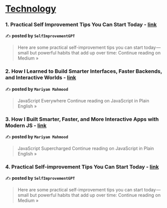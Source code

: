 
<h1><a href=https://medium.com/tag/technology/recommended target="_blank" rel="noopener noreferrer">Technology</a></h1>
<h3>1. Practical Self Improvement Tips You Can Start Today - <a href="https://medium.com/@SelfImprovementGPT/practical-self-improvement-tips-you-can-start-today-7ed8c635a5f7?source=rss------technology-5" target="_blank" rel="noopener noreferrer">link</a></h3>

✍️ **posted by `SelfImprovementGPT`**

<blockquote>Here are some practical self-improvement tips you can start today — small but powerful habits that add up over time:
Continue reading on Medium »</blockquote>

<h3>2. How I Learned to Build Smarter Interfaces, Faster Backends, and Interactive Worlds - <a href="https://javascript.plainenglish.io/how-i-learned-to-build-smarter-interfaces-faster-backends-and-interactive-worlds-9b8ece12dbab?source=rss------technology-5" target="_blank" rel="noopener noreferrer">link</a></h3>

✍️ **posted by `Mariyam Mahmood`**

<blockquote>JavaScript Everywhere
Continue reading on JavaScript in Plain English »</blockquote>

<h3>3. How I Built Smarter, Faster, and More Interactive Apps with Modern JS - <a href="https://javascript.plainenglish.io/how-i-built-smarter-faster-and-more-interactive-apps-with-modern-js-7a32ac8a4da6?source=rss------technology-5" target="_blank" rel="noopener noreferrer">link</a></h3>

✍️ **posted by `Mariyam Mahmood`**

<blockquote>JavaScript Supercharged
Continue reading on JavaScript in Plain English »</blockquote>

<h3>4. Practical Self-improvement Tips You Can Start Today - <a href="https://medium.com/@SelfImprovementGPT/practical-self-improvement-tips-you-can-start-today-7abf418df7d8?source=rss------technology-5" target="_blank" rel="noopener noreferrer">link</a></h3>

✍️ **posted by `SelfImprovementGPT`**

<blockquote>Here are some practical self-improvement tips you can start today — small but powerful habits that add up over time:
Continue reading on Medium »</blockquote>

